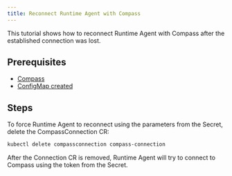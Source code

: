 ```yaml
---
title: Reconnect Runtime Agent with Compass
---
```


This tutorial shows how to reconnect Runtime Agent with Compass after the established connection was lost.

## Prerequisites

- [Compass](https://github.com/kyma-incubator/compass)
- [ConfigMap created](ra-04-configure-runtime-agent-with-compass.md)

## Steps

To force Runtime Agent to reconnect using the parameters from the Secret, delete the CompassConnection CR:

```bash
kubectl delete compassconnection compass-connection
```

After the Connection CR is removed, Runtime Agent will try to connect to Compass using the token from the Secret.
